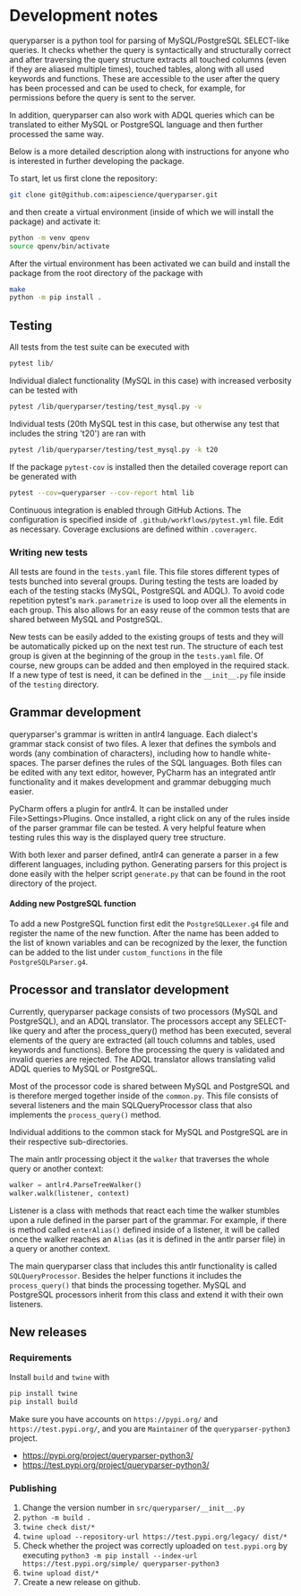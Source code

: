 # Development notes

queryparser is a python tool for parsing of MySQL/PostgreSQL SELECT-like queries.
It checks whether the query is syntactically and structurally correct and 
after traversing the query structure extracts all touched columns (even if
they are aliased multiple times), touched tables, along with all used keywords
and functions. These are accessible to the user after the query has been 
processed and can be used to check, for example, for permissions before the
query is sent to the server.

In addition, queryparser can also work with ADQL queries which can be translated
to either MySQL or PostgreSQL language and then further processed the same
way.

Below is a more detailed description along with instructions for anyone who is
interested in further developing the package.

To start, let us first clone the repository:

```bash
git clone git@github.com:aipescience/queryparser.git
```

and then create a virtual environment (inside of which we will install the
package) and activate it:

```bash
python -m venv qpenv
source qpenv/bin/activate
```

After the virtual environment has been activated we can build and install 
the package from the root directory of the package with

```bash
make
python -m pip install .
```

## Testing

All tests from the test suite can be executed with 

```bash
pytest lib/
```

Individual dialect functionality (MySQL in this case) with increased verbosity
can be tested with

```bash
pytest /lib/queryparser/testing/test_mysql.py -v
```

Individual tests (20th MySQL test in this case, but otherwise any test
that includes the string 't20') are ran with

```bash
pytest /lib/queryparser/testing/test_mysql.py -k t20
```

If the package `pytest-cov` is installed then the detailed coverage report
can be generated with

```bash
pytest --cov=queryparser --cov-report html lib
```

Continuous integration is enabled through GitHub Actions. The configuration is 
specified inside of `.github/workflows/pytest.yml` file. Edit as necessary.
Coverage exclusions are defined within  `.coveragerc`.

### Writing new tests

All tests are found in the `tests.yaml` file. This file stores different types
of tests bunched into several groups. During testing the tests are loaded by each of
the testing stacks (MySQL, PostgreSQL and ADQL). To avoid code repetition
pytest's `mark.parametrize` is used to loop over all the elements in
each group. This also allows for an easy reuse of the common tests that
are shared between MySQL and PostgreSQL.

New tests can be easily added to the existing groups of tests and they
will be automatically picked up on the next test run. The structure of each
test group is given at the beginning of the group in the `tests.yaml` file.
Of course, new groups can be added and then employed in the required stack.
If a new type of test is need, it can be defined in the `__init__.py` file
inside of the `testing` directory.

## Grammar development

queryparser's grammar is written in antlr4 language. Each dialect's grammar
stack consist of two files. A lexer that defines the symbols and words (any
combination of characters), including how to handle white-spaces.
The parser defines the rules of the SQL languages. Both files can be edited with any
text editor, however, PyCharm has an integrated antlr functionality and it 
makes development and grammar debugging much easier.

PyCharm offers a plugin for antlr4. It can be installed under File>Settings>Plugins.
Once installed, a right click on any of the rules inside of the parser
grammar file can be tested. A very helpful feature when testing rules this way
is the displayed query tree structure.

With both lexer and parser defined, antlr4 can generate a parser in a few
different languages, including python. Generating parsers for this project
is done easily with the helper script `generate.py` that can be found in
the root directory of the project.

#### Adding new PostgreSQL function

To add a new PostgreSQL function first edit the `PostgreSQLLexer.g4` file and
register the name of the new function. After the name has been added to the
list of known variables and can be recognized by the lexer, the function can
be added to the list under `custom_functions` in the file
`PostgreSQLParser.g4`.

## Processor and translator development

Currently, queryparser package consists of two processors (MySQL and PostgreSQL),
and an ADQL translator. The processors accept any SELECT-like query and
after the process_query() method has been executed, several elements of
the query are extracted (all touch columns and tables, used keywords and functions).
Before the processing the query is validated and invalid queries are rejected.
The ADQL translator allows translating valid ADQL queries to MySQL or PostgreSQL.

Most of the processor code is shared between MySQL and PostgreSQL and is
therefore merged together inside of the `common.py`. This file consists
of several listeners and the main SQLQueryProcessor class that also implements
the ``process_query()`` method.

Individual additions to the common stack for MySQL and PostgreSQL are in
their respective sub-directories.

The main antlr processing object it the `walker` that traverses the whole query
or another context:

```python
walker = antlr4.ParseTreeWalker()
walker.walk(listener, context)
```

Listener is a class with methods that react each time the walker stumbles upon a rule
defined in the parser part of the grammar. For example, if there is method
called `enterAlias()` defined inside of a listener, it will be called once
the walker reaches an `Alias` (as it is defined in the antlr parser file) in a
query or another context.

The main queryparser class that includes this antlr functionality is called
`SQLQueryProcessor`. Besides the helper functions it includes the 
`process_query()` that binds the processing together. MySQL and PostgreSQL
processors inherit from this class and extend it with their own listeners.


## New releases

### Requirements
Install `build` and `twine` with
```bash
pip install twine
pip install build
```
Make sure you have accounts on `https://pypi.org/` and `https://test.pypi.org/`,
and you are `Maintainer` of the `queryparser-python3` project.

 - https://pypi.org/project/queryparser-python3/
 - https://test.pypi.org/project/queryparser-python3/

### Publishing

1. Change the version number in `src/queryparser/__init__.py`
2. `python -m build .`
3. `twine check dist/*`
4. `twine upload --repository-url https://test.pypi.org/legacy/ dist/*`
5. Check whether the project was correctly uploaded on `test.pypi.org` by executing
`python3 -m pip install --index-url https://test.pypi.org/simple/ queryparser-python3`
6. `twine upload dist/*`
7. Create a new release on github.
